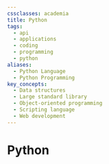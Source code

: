 ```yaml
---
cssclasses: academia
title: Python
tags:
  - api
  - applications
  - coding
  - programming
  - python
aliases:
  - Python Language
  - Python Programming
key_concepts:
  - Data structures
  - Large standard library
  - Object-oriented programming
  - Scripting language
  - Web development
---
```


# Python
